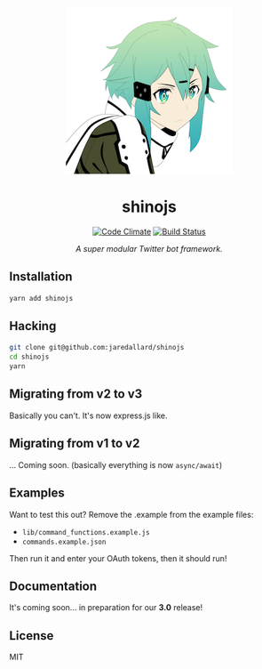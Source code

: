 <p align="center">
  <a href="https://mowmeme.deviantart.com/art/Sinon-Vector-504234070"><img src="https://github.com/jaredallard/shinojs/blob/master/.github/logo.jpg?raw=true"/></a>


  <h1 align="center">shinojs</h1>

  <p align="center">
    <a href="https://codeclimate.com/github/jaredallard/shinojs"><img src="https://codeclimate.com/github/jaredallard/shinojs/badges/gpa.svg" alt="Code Climate"></a>
     <a href="#"><img src="https://img.shields.io/badge/build-success-green.svg" alt="Build Status" /></a>
  </p>

  <p align="center"><i>A super modular Twitter bot framework.</i></p>
</p>

## Installation

```bash
yarn add shinojs
```

## Hacking

```bash
git clone git@github.com:jaredallard/shinojs
cd shinojs
yarn
```

## Migrating from v2 to v3

Basically you can't. It's now express.js like.

## Migrating from v1 to v2

... Coming soon. (basically everything is now `async/await`)

## Examples

Want to test this out? Remove the .example from the example files:

 * `lib/command_functions.example.js`
 * `commands.example.json`

Then run it and enter your OAuth tokens, then it should run!

## Documentation

It's coming soon... in preparation for our **3.0** release!

## License

MIT
